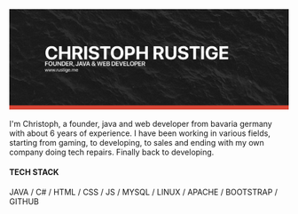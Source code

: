 <img src="https://raw.githubusercontent.com/miit0o/miit0o/master/banner.png" alt="Banner about Christoph Rustige">

I'm Christoph, a founder, java and web developer from bavaria germany with about 6 years of experience.
I have been working in various fields, starting from gaming, to developing, to sales and ending with my own company doing tech repairs.
Finally back to developing.

#### TECH STACK

JAVA / C# / HTML / CSS / JS / MYSQL / LINUX / APACHE / BOOTSTRAP / GITHUB
